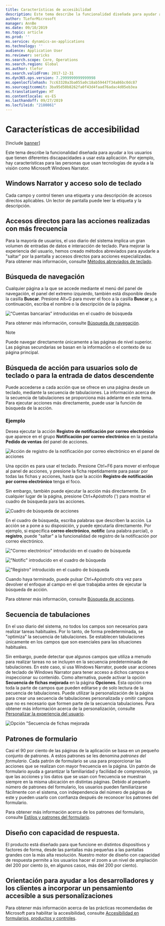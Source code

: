 ```yaml
---
title: Características de accesibilidad
description: Este tema describe la funcionalidad diseñada para ayudar a los usuarios que tienen diferentes discapacidades.
author: TLeforMicrosoft
manager: AnnBe
ms.date: 09/10/2019
ms.topic: article
ms.prod: ''
ms.service: dynamics-ax-applications
ms.technology: ''
audience: Application User
ms.reviewer: sericks
ms.search.scope: Core, Operations
ms.search.region: Global
ms.author: tlefor
ms.search.validFrom: 2017-12-31
ms.dyn365.ops.version: 7.2999999999999998
ms.openlocfilehash: 7cc63320a3ba055a0c18ab59447f34a86bc0dc87
ms.sourcegitcommit: 3ba95d50b8262fa0f43d4faad76adac4d05eb3ea
ms.translationtype: HT
ms.contentlocale: es-ES
ms.lasthandoff: 09/27/2019
ms.locfileid: "2180861"
---
```

# <a name="accessibility-features"></a>Características de accesibilidad

[!include [banner](../includes/banner.md)]

Este tema describe la funcionalidad diseñada para ayudar a los usuarios que tienen diferentes discapacidades a usar esta aplicación. Por ejemplo, hay características para las personas que usan tecnologías de ayuda a la visión como Microsoft Windows Narrator.

## <a name="windows-narrator-and-keyboard-only-access"></a>Windows Narrator y acceso solo de teclado

Cada campo y control tienen una etiqueta y una descripción de accesos directos aplicables. Un lector de pantalla puede leer la etiqueta y la descripción.

## <a name="shortcuts-for-the-most-frequently-performed-actions"></a>Accesos directos para las acciones realizadas con más frecuencia

Para la mayoría de usuarios, el uso diario del sistema implica un gran volumen de entradas de datos e interacción de teclado. Para mejorar la experiencia del usuario, hemos creado métodos abreviados para ayudarle a "saltar" por la pantalla y accesos directos para acciones especializadas. Para obtener más información, consulte [Métodos abreviados de teclado](shortcut-keys.md).

## <a name="navigation-search"></a>Búsqueda de navegación

Cualquier página a la que se accede mediante el menú del panel de navegación, el panel del extremo izquierdo, también está disponible desde la casilla **Buscar**. Presione Alt+G para mover el foco a la casilla **Buscar** y, a continuación, escriba el nombre o la descripción de la página.

![“Cuentas bancarias” introducidas en el cuadro de búsqueda](media/6d08b0be32808221023e2aa92d69fd70.png "\"cuentas bancarias\" introducidas en el cuadro de búsqueda")

Para obtener más información, consulte [Búsqueda de navegación](navigation-search.md).

> [!NOTE]
> Puede navegar directamente únicamente a las páginas de nivel superior. Las páginas secundarias se basan en la información o el contexto de su página principal.

## <a name="action-search-for-keyboard-only-users-or-for-heads-down-data-entry"></a>Búsqueda de acción para usuarios solo de teclado o para la entrada de datos descendente

Puede accederse a cada acción que se ofrece en una página desde un teclado, mediante la secuencia de tabulaciones. La información acerca de la secuencia de tabulaciones se proporciona más adelante en este tema. Para ejecutar acciones más directamente, puede usar la función de búsqueda de la acción.

### <a name="example"></a>Ejemplo

Desea ejecutar la acción **Registro de notificación por correo electrónico** que aparece en el grupo **Notificación por correo electrónico** en la pestaña **Pedido de ventas** del panel de acciones.

![Acción de registro de la notificación por correo electrónico en el panel de acciones](media/f0d78399e7fafcd85ded1cd1e3d34f3c.jpg "Acción de registro de la notificación por correo electrónico en el panel de acciones")

Una opción es para usar el teclado. Presione Ctrl+F6 para mover el enfoque al panel de acciones, y presione la ficha repetidamente para pasar por todas las fichas y acciones, hasta que la acción **Registro de notificación por correo electrónico** tenga el foco.

Sin embargo, también puede ejecutar la acción más directamente. En cualquier lugar de la página, presione Ctrl+Apóstrofo (') para mostrar el cuadro de búsqueda para las acciones.

![Cuadro de búsqueda de acciones](media/80f7e8c5ac412fdf2c8a12f7728f135a.jpg "Cuadro de búsqueda de acciones")

En el cuadro de búsqueda, escriba palabras que describen la acción. La acción se a pone a su disposición, y puede ejecutarla directamente. Por ejemplo, si especifica **correo electrónico**, **notific** (una palabra parcial), o **registro**, puede "saltar" a la funcionalidad de registro de la notificación por correo electrónico.

!["Correo electrónico" introducido en el cuadro de búsqueda](media/image4.png "\"correo electrónico\" introducido en el cuadro de búsqueda")

!["Notific" introducido en el cuadro de búsqueda](media/image5.png "\"notific\" introducido en el cuadro de búsqueda")

!["Registro" introducido en el cuadro de búsqueda](media/image6.png "\"registro\" introducido en el cuadro de búsqueda")

Cuando haya terminado, puede pulsar Ctrl+Apóstrofo otra vez para devolver el enfoque al campo en el que trabajaba antes de ejecutar la búsqueda de acción.

Para obtener más información, consulte [Búsqueda de acciones](action-search.md).

## <a name="tab-sequence"></a>Secuencia de tabulaciones

En el uso diario del sistema, no todos los campos son necesarios para realizar tareas habituales. Por lo tanto, de forma predeterminada, se "optimiza" la secuencia de tabulaciones. Se establecen tabulaciones únicamente en los campos que son esenciales para las situaciones habituales.

Sin embargo, puede detectar que algunos campos que utiliza a menudo para realizar tareas no se incluyen en la secuencia predeterminada de tabulaciones. En este caso, si usa Windows Narrator, puede usar acciones de teclado de Windows Narrator para tener acceso a dichos campos e inspeccionar su contenido. Como alternativa, puede activar la opción **Secuencia de fichas mejorada** en la página **Opciones**. Esta opción crea toda la parte de campos que pueden editarse y de solo lectura de la secuencia de tabulaciones. Puede utilizar la personalización de la página para crear una secuencia de tabulaciones personalizada y omitir campos que no es necesario que formen parte de la secuencia tabulaciones. Para obtener más información acerca de la personalización, consulte [Personalizar la experiencia del usuario](personalize-user-experience.md).

![Opción "Secuencia de fichas mejorada](media/8c0f12bbb3f26032997ef0ba95d89b6a.png "opción \"Secuencia de fichas mejorada")

## <a name="form-patterns"></a>Patrones de formulario

Casi el 90 por ciento de las páginas de la aplicación se basa en un pequeño conjunto de patrones. A estos patrones se les denomina *patrones del formulario*. Cada patrón de formulario se usa para proporcionar las acciones que se realizan con mayor frecuencia en la página. Un patrón de formulario ayuda a garantizar la familiaridad y facilidad de comprensión, ya que las acciones y los datos que se usan con frecuencia se muestran siempre en la misma ubicación en distintas páginas. Debido al pequeño número de patrones del formulario, los usuarios pueden familiarizarse fácilmente con el sistema, con independencia del número de páginas de este y pueden usarlo con confianza después de reconocer los patrones del formulario.

Para obtener más información acerca de los patrones del formulario, consulte [Estilos y patrones del formulario](../../dev-itpro/user-interface/form-styles-patterns.md).

## <a name="responsive-layout"></a>Diseño con capacidad de respuesta.

El producto está diseñado para que funcione en distintos dispositivos y factores de forma, desde las pantallas más pequeñas a las pantallas grandes con la más alta resolución. Nuestro motor de diseño con capacidad de respuesta permite a los usuarios hacer el zoom a un nivel de ampliación del 200 por ciento (o, en algunos casos, más del 200 por ciento).

## <a name="guidance-to-help-developers-and-customers-incorporate-accessible-thinking-in-their-customizations"></a>Orientación para ayudar a los desarrolladores y los clientes a incorporar un pensamiento accesible a sus personalizaciones

Para obtener más información acerca de las prácticas recomendadas de Microsoft para habilitar la accesibilidad, consulte [Accesibilidad en formularios, productos y controles](../../dev-itpro/user-interface/enable-accessibility.md).

